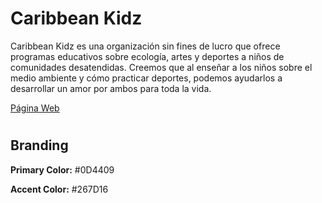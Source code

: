 # Caribbean Kidz

Caribbean Kidz es una organización sin fines de lucro que ofrece programas educativos sobre ecología, artes y deportes a niños de comunidades desatendidas. Creemos que al enseñar a los niños sobre el medio ambiente y cómo practicar deportes, podemos ayudarlos a desarrollar un amor por ambos para toda la vida.

[Página Web](https://bard.google.com/)


#
## Branding

**Primary Color:** #0D4409

**Accent Color:** #267D16
